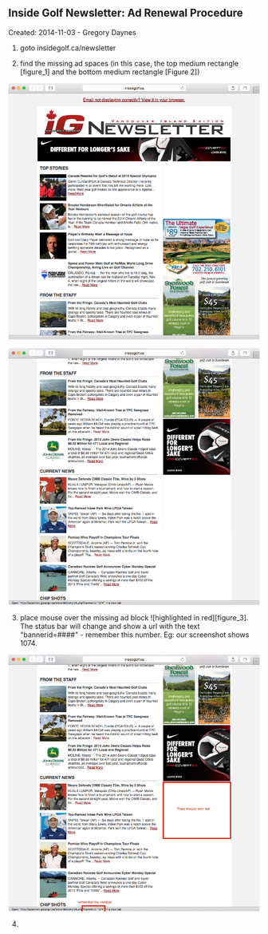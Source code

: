 Inside Golf Newsletter: Ad Renewal Procedure
--------------------------------------------
Created: 2014-11-03 - Gregory Daynes

1. goto insidegolf.ca/newsletter

2. find the missing ad spaces (in this case, the top medium rectangle [figure_1] and the bottom medium rectangle [Figure 2])

![Fig.1: Loaded page, missing ad top right](figure_1.png)

![Fig.2: Loaded page, missing ad bottom right](figure_2.png)

3. place mouse over the missing ad block ![highlighted in red][figure_3]. The status bar will change and show a url with the text "bannerid=####" - remember this number. Eg: our screenshot shows  1074.

![Fig.3: Missing ad, and status bar text on mouseover](figure_3.png)

4. 



